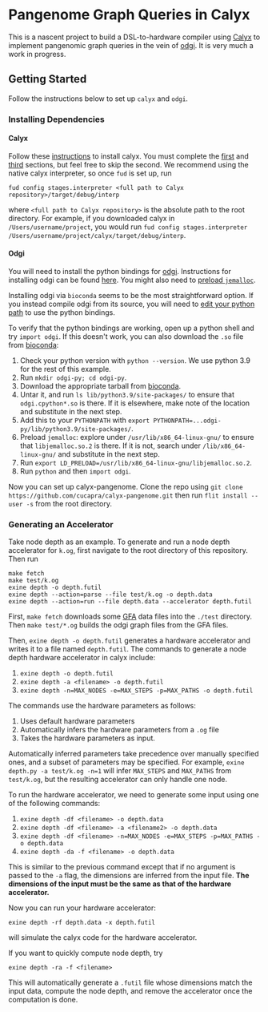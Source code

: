 Pangenome Graph Queries in Calyx
================================

This is a nascent project to build a DSL-to-hardware compiler using [Calyx][] to implement pangenomic graph queries in the vein of [odgi][].
It is very much a work in progress.

Getting Started
---------------

Follow the instructions below to set up `calyx` and `odgi`.

### Installing Dependencies

#### Calyx
Follow these [instructions](https://docs.calyxir.org/) to install calyx. You must complete the [first](https://docs.calyxir.org/#compiler-installation) and [third](https://docs.calyxir.org/#installing-the-command-line-driver) sections, but feel free to skip the second. We recommend using the native calyx interpreter, so once `fud` is set up, run
```
fud config stages.interpreter <full path to Calyx repository>/target/debug/interp
```
where `<full path to Calyx repository>` is the absolute path to the root directory. For example, if you downloaded calyx in `/Users/username/project`, you would run `fud config stages.interpreter /Users/username/project/calyx/target/debug/interp`.

#### Odgi

You will need to install the python bindings for [odgi]. Instructions for installing odgi can be found [here](https://odgi.readthedocs.io/en/latest/rst/installation.html). You might also need to [preload `jemalloc`](https://odgi.readthedocs.io/en/latest/rst/binding/usage.html#optimise).

Installing odgi via `bioconda` seems to be the most straightforward option. If you instead compile odgi from its source, you will need to [edit your python path](https://odgi.readthedocs.io/en/latest/rst/binding/usage.html) to use the python bindings.

To verify that the python bindings are working, open up a python shell and try `import odgi`. If this doesn't work, you can also download the `.so` file from [bioconda][]:
1. Check your python version with `python --version`. We use python 3.9 for the rest of this example.
2. Run `mkdir odgi-py; cd odgi-py`.
3. Download the appropriate tarball from [bioconda][].
4. Untar it, and run `ls lib/python3.9/site-packages/` to ensure that `odgi.cpython*.so` is there. If it is elsewhere, make note of the location and substitute in the next step.
5. Add this to your `PYTHONPATH` with `export PYTHONPATH=...odgi-py/lib/python3.9/site-packages/`.
6. Preload `jemalloc`: explore under `/usr/lib/x86_64-linux-gnu/` to ensure that `libjemalloc.so.2` is there. If it is not, search under `/lib/x86_64-linux-gnu/` and substitute in the next step.
7. Run `export LD_PRELOAD=/usr/lib/x86_64-linux-gnu/libjemalloc.so.2`.
8. Run `python` and then `import odgi`.

Now you can set up calyx-pangenome. Clone the repo using 
```git clone https://github.com/cucapra/calyx-pangenome.git```
then run
```flit install --user -s```
from the root directory.


### Generating an Accelerator

Take node depth as an example. To generate and run a node depth accelerator for `k.og`, first navigate to the root directory of this repository. Then run

```
make fetch
make test/k.og
exine depth -o depth.futil
exine depth --action=parse --file test/k.og -o depth.data
exine depth --action=run --file depth.data --accelerator depth.futil
```

First, `make fetch` downloads some [GFA][] data files into the `./test` directory. Then `make test/*.og` builds the odgi graph files from the GFA files.

Then, `exine depth -o depth.futil` generates a hardware accelerator and writes it to a file named `depth.futil`. The commands to generate a node depth hardware accelerator in calyx include:
1. `exine depth -o depth.futil`
2. `exine depth -a <filename> -o depth.futil`
3. `exine depth -n=MAX_NODES -e=MAX_STEPS -p=MAX_PATHS -o depth.futil`

The commands use the hardware parameters as follows:
1. Uses default hardware parameters
2. Automatically infers the hardware parameters from a `.og` file
3. Takes the hardware parameters as input.

Automatically inferred parameters take precedence over manually specified ones, and a subset of parameters may be specified. For example, `exine depth.py -a test/k.og -n=1` will infer `MAX_STEPS` and `MAX_PATHS` from `test/k.og`, but the resulting accelerator can only handle one node.

To run the hardware accelerator, we need to generate some input using one of the following commands:
1. `exine depth -df <filename> -o depth.data`
2. `exine depth -df <filename> -a <filename2> -o depth.data`
3. `exine depth -df <filename> -n=MAX_NODES -e=MAX_STEPS -p=MAX_PATHS -o depth.data`
4. `exine depth -da -f <filename> -o depth.data`
    
This is similar to the previous command except that if no argument is passed to the `-a` flag, the dimensions are inferred from the input file. **The dimensions of the input must be the same as that of the hardware accelerator.**

Now you can run your hardware accelerator: 

``` 
exine depth -rf depth.data -x depth.futil
```
    
will simulate the calyx code for the hardware accelerator.

If you want to quickly compute node depth, try

```
exine depth -ra -f <filename>
```

This will automatically generate a `.futil` file whose dimensions match the input data, compute the node depth, and remove the accelerator once the computation is done.

[calyx]: https://calyxir.org
[odgi]: https://odgi.readthedocs.io/en/latest/
[gfa]: https://www.ncbi.nlm.nih.gov/pmc/articles/PMC8006571/#FN8
[bioconda]: https://anaconda.org/bioconda/odgi/files
